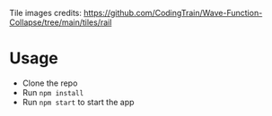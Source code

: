 Tile images credits: https://github.com/CodingTrain/Wave-Function-Collapse/tree/main/tiles/rail

# Usage
- Clone the repo
- Run `npm install`
- Run `npm start` to start the app
